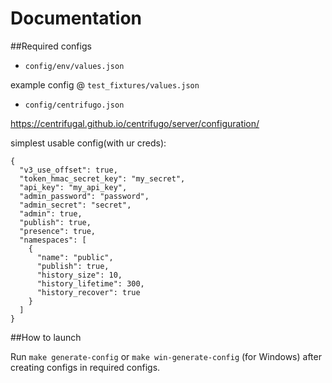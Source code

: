 # Documentation

##Required configs

- `config/env/values.json`

example config @ `test_fixtures/values.json`


- `config/centrifugo.json`

https://centrifugal.github.io/centrifugo/server/configuration/

simplest usable config(with ur creds):

```
{
  "v3_use_offset": true,
  "token_hmac_secret_key": "my_secret",
  "api_key": "my_api_key",
  "admin_password": "password",
  "admin_secret": "secret",
  "admin": true,
  "publish": true,
  "presence": true,
  "namespaces": [
    {
      "name": "public",
      "publish": true,
      "history_size": 10,
      "history_lifetime": 300,
      "history_recover": true
    }
  ]
}
```

##How to launch

Run `make generate-config` or `make win-generate-config` (for Windows) after
creating configs in required configs.